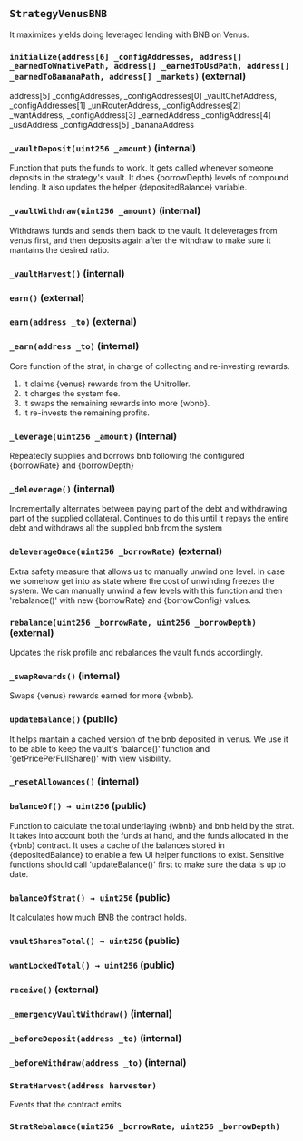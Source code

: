 ## `StrategyVenusBNB`



It maximizes yields doing leveraged lending with BNB on Venus.


### `initialize(address[6] _configAddresses, address[] _earnedToWnativePath, address[] _earnedToUsdPath, address[] _earnedToBananaPath, address[] _markets)` (external)

address[5] _configAddresses,
        _configAddresses[0] _vaultChefAddress,
        _configAddresses[1] _uniRouterAddress,
        _configAddresses[2]  _wantAddress,
        _configAddress[3]  _earnedAddress
        _configAddress[4]  _usdAddress
        _configAddress[5]  _bananaAddress



### `_vaultDeposit(uint256 _amount)` (internal)



Function that puts the funds to work.
It gets called whenever someone deposits in the strategy's vault. It does {borrowDepth} 
levels of compound lending. It also updates the helper {depositedBalance} variable.

### `_vaultWithdraw(uint256 _amount)` (internal)



Withdraws funds and sends them back to the vault. It deleverages from venus first,
and then deposits again after the withdraw to make sure it mantains the desired ratio. 


### `_vaultHarvest()` (internal)





### `earn()` (external)





### `earn(address _to)` (external)





### `_earn(address _to)` (internal)



Core function of the strat, in charge of collecting and re-investing rewards.
1. It claims {venus} rewards from the Unitroller.
3. It charges the system fee.
4. It swaps the remaining rewards into more {wbnb}.
4. It re-invests the remaining profits.

### `_leverage(uint256 _amount)` (internal)



Repeatedly supplies and borrows bnb following the configured {borrowRate} and {borrowDepth}


### `_deleverage()` (internal)



Incrementally alternates between paying part of the debt and withdrawing part of the supplied 
collateral. Continues to do this until it repays the entire debt and withdraws all the supplied bnb 
from the system

### `deleverageOnce(uint256 _borrowRate)` (external)



Extra safety measure that allows us to manually unwind one level. In case we somehow get into 
as state where the cost of unwinding freezes the system. We can manually unwind a few levels 
with this function and then 'rebalance()' with new {borrowRate} and {borrowConfig} values. 


### `rebalance(uint256 _borrowRate, uint256 _borrowDepth)` (external)



Updates the risk profile and rebalances the vault funds accordingly.


### `_swapRewards()` (internal)



Swaps {venus} rewards earned for more {wbnb}.

### `updateBalance()` (public)



It helps mantain a cached version of the bnb deposited in venus. 
We use it to be able to keep the vault's 'balance()' function and 
'getPricePerFullShare()' with view visibility.

### `_resetAllowances()` (internal)





### `balanceOf() → uint256` (public)



Function to calculate the total underlaying {wbnb} and bnb held by the strat.
It takes into account both the funds at hand, and the funds allocated in the {vbnb} contract.
It uses a cache of the balances stored in {depositedBalance} to enable a few UI helper functions
to exist. Sensitive functions should call 'updateBalance()' first to make sure the data is up to date.


### `balanceOfStrat() → uint256` (public)



It calculates how much BNB the contract holds.


### `vaultSharesTotal() → uint256` (public)





### `wantLockedTotal() → uint256` (public)





### `receive()` (external)





### `_emergencyVaultWithdraw()` (internal)





### `_beforeDeposit(address _to)` (internal)





### `_beforeWithdraw(address _to)` (internal)






### `StratHarvest(address harvester)`



Events that the contract emits

### `StratRebalance(uint256 _borrowRate, uint256 _borrowDepth)`





